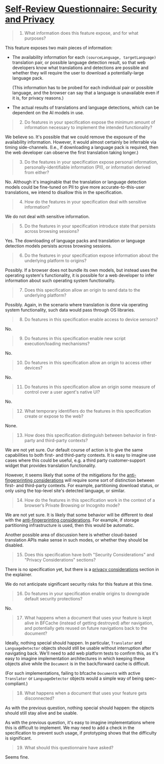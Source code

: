 # [Self-Review Questionnaire: Security and Privacy](https://w3ctag.github.io/security-questionnaire/)

> 01.  What information does this feature expose,
>      and for what purposes?

This feature exposes two main pieces of information:

- The availability information for each `(sourceLanguage, targetLanguage)` translation pair, or possible language detection result, so that web developers know what translations and detections are possible and whether they will require the user to download a potentially-large language pack.

  (This information has to be probed for each individual pair or possible language, and the browser can say that a language is unavailable even if it is, for privacy reasons.)

- The actual results of translations and language detections, which can be dependent on the AI models in use.

> 02.  Do features in your specification expose the minimum amount of information
>      necessary to implement the intended functionality?

We believe so. It's possible that we could remove the exposure of the availability information. However, it would almost certainly be inferrable via timing side-channels. (I.e., if downloading a language pack is required, then the web developer can observe the first translation taking longer.)

> 03.  Do the features in your specification expose personal information,
>      personally-identifiable information (PII), or information derived from
>      either?

No. Although it's imaginable that the translation or language detection models could be fine-tuned on PII to give more accurate-to-this-user translations, we intend to disallow this in the specification.

> 04.  How do the features in your specification deal with sensitive information?

We do not deal with sensitive information.

> 05.  Do the features in your specification introduce state
>      that persists across browsing sessions?

Yes. The downloading of language packs and translation or language detection models persists across browsing sessions.

> 06.  Do the features in your specification expose information about the
>      underlying platform to origins?

Possibly. If a browser does not bundle its own models, but instead uses the operating system's functionality, it is possible for a web developer to infer information about such operating system functionality.

> 07.  Does this specification allow an origin to send data to the underlying
>      platform?

Possibly. Again, in the scenario where translation is done via operating system functionality, such data would pass through OS libraries.

> 08.  Do features in this specification enable access to device sensors?

No.

> 09.  Do features in this specification enable new script execution/loading
>      mechanisms?

No.

> 10.  Do features in this specification allow an origin to access other devices?

No.

> 11.  Do features in this specification allow an origin some measure of control over
>      a user agent's native UI?

No.

> 12.  What temporary identifiers do the features in this specification create or
>      expose to the web?

None.

> 13.  How does this specification distinguish between behavior in first-party and
>      third-party contexts?

We are not yet sure. Our default course of action is to give the same capabilities to both first- and third-party contexts. It is easy to imagine use cases where this could be useful, e.g. a third party customer-support widget that provides translation functionality.

However, it seems likely that some of the mitigations for the [anti-fingerprinting considerations](./README.md#privacy-considerations) will require some sort of distinction between first- and third-party contexts. For example, partitioning download status, or only using the top-level site's detected language, or similar.

> 14.  How do the features in this specification work in the context of a browser’s
>      Private Browsing or Incognito mode?

We are not yet sure. It is likely that some behavior will be different to deal with the [anti-fingerprinting considerations](./README.md#privacy-considerations). For example, if storage partitioning infrastructure is used, then this would be automatic.

Another possible area of discussion here is whether cloud-based translation APIs make sense in such modes, or whether they should be disabled.

> 15.  Does this specification have both "Security Considerations" and "Privacy
>      Considerations" sections?

There is no specification yet, but there is a [privacy considerations](./README.md#privacy-considerations) section in the explainer.

We do not anticipate significant security risks for this feature at this time.

> 16.  Do features in your specification enable origins to downgrade default
>      security protections?

No.

> 17.  What happens when a document that uses your feature is kept alive in BFCache
>      (instead of getting destroyed) after navigation, and potentially gets reused
>      on future navigations back to the document?

Ideally, nothing special should happen. In particular, `Translator` and `LanguageDetector` objects should still be usable without interruption after navigating back. We'll need to add web platform tests to confirm this, as it's easy to imagine implementation architectures in which keeping these objects alive while the `Document` is in the back/forward cache is difficult.

(For such implementations, failing to bfcache `Document`s with active `Translator` or `LanguageDetector` objects would a simple way of being spec-compliant.)

> 18.  What happens when a document that uses your feature gets disconnected?

As with the previous question, nothing special should happen: the objects should still stay alive and be usable.

As with the previous question, it's easy to imagine implementations where this is difficult to implement. We may need to add a check in the specification to prevent such usage, if prototyping shows that the difficulty is significant.

> 19.  What should this questionnaire have asked?

Seems fine.
